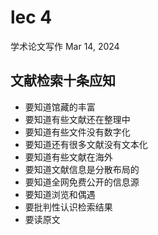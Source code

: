 # lec 4
学术论文写作 Mar 14, 2024

## 文献检索十条应知
* 要知道馆藏的丰富
* 要知道有些文献还在整理中
* 要知道有些文件没有数字化
* 要知道还有很多文献没有文本化
* 要知道有些文献在海外
* 要知道文献信息是分散布局的
* 要知道全网免费公开的信息源
* 要知道浏览和偶遇
* 要批判性认识检索结果
* 要读原文
